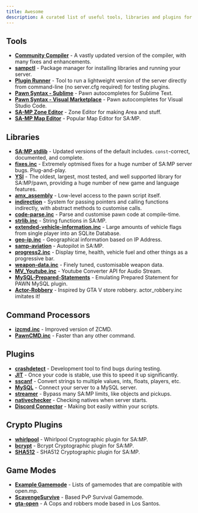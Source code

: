 ```yaml
---
title: Awesome
description: A curated list of useful tools, libraries and plugins for SA-MP development.
---
```


## Tools

- **[Community Compiler](https://github.com/pawn-lang/compiler/)** - A vastly updated version of the compiler, with many fixes and enhancements.
- **[sampctl](http://sampctl.com/)** - Package manager for installing libraries and running your server.
- **[Plugin Runner](https://github.com/Zeex/samp-plugin-runner/)** - Tool to run a lightweight version of the server directly from command-line (no server.cfg required) for testing plugins.
- **[Pawn Syntax - Sublime](https://packagecontrol.io/packages/Pawn%20syntax/)** - Pawn autocompletes for Sublime Text.
- **[Pawn Syntax - Visual Marketplace](https://marketplace.visualstudio.com/items?itemName=southclaws.vscode-pawn/)** - Pawn autocompletes for Visual Studio Code.
- **[SA-MP Zone Editor](https://bitbucket.org/Grimrandomer/samp-zone-editor/downloads/)** - Zone Editor for making Area and stuff.
- **[SA-MP Map Editor](https://github.com/openmultiplayer/archive/raw/master/tools/Map%20Editor.zip)** - Popular Map Editor for SA:MP.

## Libraries

- **[SA:MP stdlib](https://github.com/pawn-lang/samp-stdlib/)** - Updated versions of the default includes. `const`-correct, documented, and complete.
- **[fixes.inc](https://github.com/pawn-lang/sa-mp-fixes/)** - Extremely optmised fixes for a huge number of SA:MP server bugs. Plug-and-play.
- **[YSI](https://github.com/pawn-lang/YSI-Includes/)** - The oldest, largest, most tested, and well supported library for SA:MP/pawn, providing a huge number of new game and language features.
- **[amx_assembly](https://github.com/Zeex/amx_assembly/)** - Low-level access to the pawn script itself.
- **[indirection](https://github.com/Y-Less/indirection/)** - System for passing pointers and calling functions indirectly, with abstract methods to customise calls.
- **[code-parse.inc](https://github.com/Y-Less/code-parse.inc/)** - Parse and customise pawn code at compile-time.
- **[strlib.inc](https://github.com/oscar-broman/strlib/)** - String functions in SA:MP.
- **[extended-vehicle-information.inc](https://github.com/Vince0789/sa-mp-extended-vehicle-information/)** - Large amounts of vehicle flags from single player into an SQLite Database.
- **[geo-ip.inc](https://github.com/Southclaws/SAMP-geoip/)** - Geographical information based on IP Address.
- **[samp-aviation](https://github.com/Southclaws/samp-aviation/)** - Autopilot in SA:MP.
- **[progress2.inc](https://github.com/Southclaws/progress2/)** - Display time, health, vehicle fuel and other things as a progressive bar.
- **[weapon-data.inc](https://github.com/Southclaws/samp-weapon-dat/)** - Finely tuned, customisable weapon data.
- **[MV_Youtube.inc](https://github.com/MichaelBelgium/MV_Youtube)** - Youtube Converter API for Audio Stream.
- **[MySQL-Prepared-Statements](https://github.com/PatrickGTR/MySQL-Prepared-Statements)** - Emulating Prepared Statement for PAWN MySQL plugin.
- **[Actor-Robbery](https://github.com/PatrickGTR/actor_robbery)** - Inspired by GTA V store robbery. actor_robbery.inc imitates it!

## Command Processors

- **[izcmd.inc](https://github.com/YashasSamaga/I-ZCMD/)** - Improved version of ZCMD.
- **[PawnCMD.inc](https://github.com/katursis/Pawn.CMD/)** - Faster than any other command.

## Plugins

- **[crashdetect](https://github.com/Zeex/samp-plugin-crashdetect/)** - Development tool to find bugs during testing.
- **[JIT](https://github.com/Zeex/samp-plugin-jit/)** - Once your code is stable, use this to speed it up significantly.
- **[sscanf](https://github.com/Y-Less/sscanf/)** - Convert strings to multiple values, ints, floats, players, etc.
- **[MySQL](https://github.com/pBlueG/SA-MP-MySQL/)** - Connect your server to a MySQL server.
- **[streamer](https://github.com/samp-incognito/samp-streamer-plugin/)** - Bypass many SA:MP limits, like objects and pickups.
- **[nativechecker](https://github.com/openmultiplayer/archive/raw/master/plugins/nativechecker.zip)** - Checking natives when server starts.
- **[Discord Connector](https://github.com/maddinat0r/samp-discord-connector)** - Making bot easily within your scripts.

## Crypto Plugins

- **[whirlpool](https://github.com/Southclaws/samp-whirlpool/)** - Whirlpool Cryptographic plugin for SA:MP.
- **[bcrypt](https://github.com/LassiR/bcrypt-samp/)** - Bcrypt Cryptographic plugin for SA:MP.
- **[SHA512](https://github.com/openmultiplayer/archive/raw/master/plugins/SHA512.zip)** - SHA512 Cryptographic plugin for SA:MP.

## Game Modes

- **[Example Gamemode](https://github.com/openmultiplayer/example-gamemodes)** - Lists of gamemodes that are compatible with open.mp.
- **[ScavengeSurvive](https://github.com/Southclaws/ScavengeSurvive)** - Based PvP Survival Gamemode.
- **[gta-open](https://github.com/PatrickGTR/gta-open)** - A Cops and robbers mode based in Los Santos.
